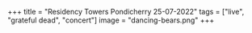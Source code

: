 +++
title = "Residency Towers Pondicherry 25-07-2022"
tags = ["live", "grateful dead", "concert"]
image = "dancing-bears.png"
+++
